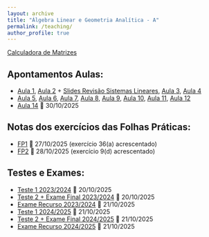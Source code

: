 ```yaml
---
layout: archive
title: "Álgebra Linear e Geometria Analítica - A"
permalink: /teaching/
author_profile: true
---
```



[Calculadora de Matrizes](https://matrixcalc.org/)

Apontamentos Aulas: 
------    
- [Aula 1](https://juliana-cunha.github.io/files/Aula%201.pdf), [Aula 2](https://juliana-cunha.github.io/files/Aula%202.pdf) + [Slides Revisão Sistemas Lineares](https://juliana-cunha.github.io/files/Revis%C3%A3o_sistemas_lineares.pdf), [Aula 3](https://juliana-cunha.github.io/files/Aula%203.pdf), [Aula 4](https://juliana-cunha.github.io/files/Aula%204.pdf)
- [Aula 5](https://juliana-cunha.github.io/files/Aula%205.pdf), [Aula 6](https://juliana-cunha.github.io/files/Aula%206.pdf), [Aula 7](https://juliana-cunha.github.io/files/Aula%207.pdf), [Aula 8](https://juliana-cunha.github.io/files/Aula%208.pdf), [Aula 9](https://juliana-cunha.github.io/files/Aula%209.pdf), [Aula 10](https://juliana-cunha.github.io/files/Aula%2010.pdf), [Aula 11](https://juliana-cunha.github.io/files/Aula%2011.pdf), [Aula 12](https://juliana-cunha.github.io/files/Aula%2012.pdf)
- [Aula 14](https://juliana-cunha.github.io/files/Aula%2014.pdf) 📅 30/10/2025

Notas dos exercícios das Folhas Práticas:
------
- [FP1](https://juliana-cunha.github.io/files/FP1_res.pdf) 📅 27/10/2025 (exercício 36(a) acrescentado)
- [FP2](https://juliana-cunha.github.io/files/FP2_res.pdf) 📅 28/10/2025 (exercício 9(d) acrescentado)

Testes e Exames:
------
- [Teste 1 2023/2024](https://juliana-cunha.github.io/files/Teste1_2023.pdf) 📅 20/10/2025
- [Teste 2 + Exame Final 2023/2024](https://juliana-cunha.github.io/files/ExameFinal_2023.pdf) 📅 20/10/2025
- [Exame Recurso 2023/2024](https://juliana-cunha.github.io/files/Recurso_2023.pdf) 📅 21/10/2025
- [Teste 1 2024/2025](https://juliana-cunha.github.io/files/Teste1_2024.pdf) 📅 21/10/2025
- [Teste 2 + Exame Final 2024/2025](https://juliana-cunha.github.io/files/ExameFinal_2024.pdf) 📅 21/10/2025
- [Exame Recurso 2024/2025](https://juliana-cunha.github.io/files/Recurso_2024.pdf) 📅 21/10/2025


  

